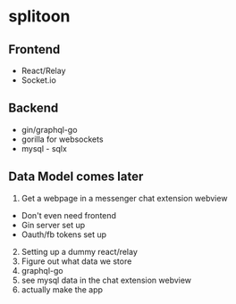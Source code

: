 # splitoon

## Frontend
* React/Relay
* Socket.io

## Backend
* gin/graphql-go
* gorilla for websockets
* mysql - sqlx

## Data Model comes later
1) Get a webpage in a messenger chat extension webview
  * Don't even need frontend
  * Gin server set up
  * Oauth/fb tokens set up
2) Setting up a dummy react/relay
3) Figure out what data we store
4) graphql-go
5) see mysql data in the chat extension webview
6) actually make the app
